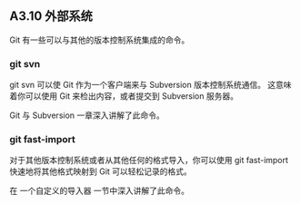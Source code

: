 ## A3.10 外部系统

Git 有一些可以与其他的版本控制系统集成的命令。

### git svn

git svn 可以使 Git 作为一个客户端来与 Subversion 版本控制系统通信。 这意味着你可以使用 Git 来检出内容，或者提交到 Subversion 服务器。

Git 与 Subversion 一章深入讲解了此命令。

### git fast-import

对于其他版本控制系统或者从其他任何的格式导入，你可以使用 git fast-import 快速地将其他格式映射到 Git 可以轻松记录的格式。

在 一个自定义的导入器 一节中深入讲解了此命令。